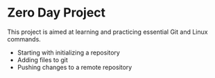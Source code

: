 # Zero Day Project

This project is aimed at learning and practicing essential Git and Linux commands. 

- Starting with initializing a repository
- Adding files to git
- Pushing changes to a remote repository

